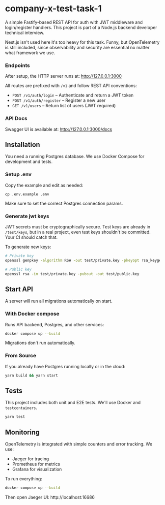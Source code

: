 # company-x-test-task-1
A simple Fastify-based REST API for auth with JWT middleware and login/register handlers.
This project is part of a Node.js backend developer technical interview.

Nest.js isn't used here it's too heavy for this task. Funny, but OpenTelemetry is 
still included, since observability and security are essential no matter what framework we use.

### Endpoints
After setup, the HTTP server runs at:
http://127.0.0.1:3000

All routes are prefixed with `/v1` and follow REST API conventions:
* `POST /v1/auth/login` – Authenticate and return a JWT token
* `POST /v1/auth/register` – Register a new user
* `GET /v1/users` – Return list of users (JWT required)

### API Docs
Swagger UI is available at:
http://127.0.0.1:3000/docs


## Installation
You need a running Postgres database. We use Docker Compose for development and tests.

### Setup .env
Copy the example and edit as needed:
```base
cp .env.example .env
```

Make sure to set the correct Postgres connection params.

### Generate jwt keys
JWT secrets must be cryptographically secure.
Test keys are already in `/test/keys`, but in a real project, even test keys shouldn't be committed. 
Your CI should catch that.

To generate new keys:
```bash
# Private key
openssl genpkey -algorithm RSA -out test/private.key -pkeyopt rsa_keygen_bits:2048

# Public key
openssl rsa -in test/private.key -pubout -out test/public.key
```

## Start API
A server will run all migrations automatically on start.

### With Docker compose
Runs API backend, Postgres, and other services:
```bash
docker compose up --build
```

Migrations don't run automatically.

### From Source
If you already have Postgres running locally or in the cloud:
```bash
yarn build && yarn start
```

## Tests
This project includes both unit and E2E tests. We'll use Docker and `testcontainers`.
```bash
yarn test
```

## Monitoring
OpenTelemetry is integrated with simple counters and error tracking. We use:
* Jaeger for tracing
* Prometheus for metrics
* Grafana for visualization

To run everything:
```bash
docker compose up --build
```

Then open Jaeger UI:
http://localhost:16686
